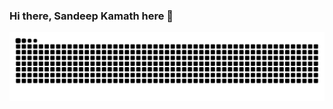 ### Hi there, Sandeep Kamath here 👋

  ![Snake animation](https://github.com/mssandeepkamath/mssandeepkamath/blob/output/github-contribution-grid-snake.svg)
